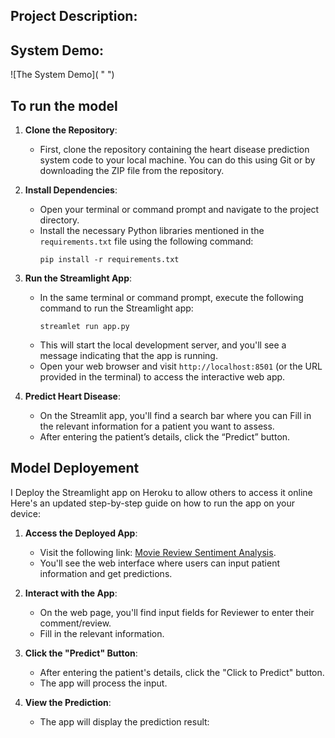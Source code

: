 ## **Project Description**:





## **System Demo:**

![The System Demo]( " ")



## **To run the model**
1. **Clone the Repository**:
   - First, clone the repository containing the heart disease prediction system code to your local machine. You can do this using Git or by downloading the ZIP file from the repository.

2. **Install Dependencies**:
   - Open your terminal or command prompt and navigate to the project directory.
   - Install the necessary Python libraries mentioned in the `requirements.txt` file using the following command:
     ```
     pip install -r requirements.txt
     ```

3. **Run the Streamlight App**:
   - In the same terminal or command prompt, execute the following command to run the Streamlight app:
     ```
     streamlet run app.py
     ```
   - This will start the local development server, and you'll see a message indicating that the app is running.
   - Open your web browser and visit `http://localhost:8501` (or the URL provided in the terminal) to access the interactive web app.

4. **Predict Heart Disease**:
   - On the Streamlit app, you'll find a search bar where you can Fill in the relevant information for a patient you want to assess.
   - After entering the patient’s details, click the “Predict” button.

## **Model Deployement**
I Deploy the Streamlight app on Heroku to allow others to access it online Here's an updated step-by-step guide on how to run the app on your device:

1. **Access the Deployed App**:
   - Visit the following link: [Movie Review Sentiment Analysis](https://mipsys-ba1cc9751f4a.herokuapp.com/).
   - You'll see the web interface where users can input patient information and get predictions.

2. **Interact with the App**:
   - On the web page, you'll find input fields for Reviewer to enter their comment/review.
   - Fill in the relevant information.

3. **Click the "Predict" Button**:
   - After entering the patient's details, click the "Click to Predict" button.
   - The app will process the input.

4. **View the Prediction**:
   - The app will display the prediction result: